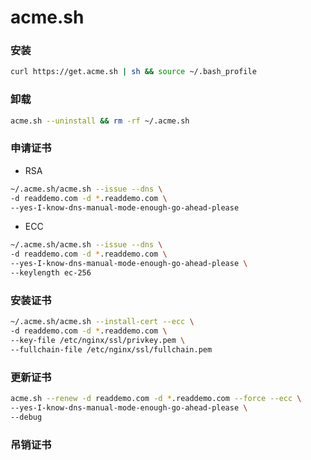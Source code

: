 # acme.sh

### 安装

```sh
curl https://get.acme.sh | sh && source ~/.bash_profile
```

### 卸载

```bash
acme.sh --uninstall && rm -rf ~/.acme.sh
```

### 申请证书

+ RSA

```sh
~/.acme.sh/acme.sh --issue --dns \
-d readdemo.com -d *.readdemo.com \
--yes-I-know-dns-manual-mode-enough-go-ahead-please
```

+ ECC

```sh
~/.acme.sh/acme.sh --issue --dns \
-d readdemo.com -d *.readdemo.com \
--yes-I-know-dns-manual-mode-enough-go-ahead-please \
--keylength ec-256
```

### 安装证书

```sh
~/.acme.sh/acme.sh --install-cert --ecc \
-d readdemo.com -d *.readdemo.com \
--key-file /etc/nginx/ssl/privkey.pem \
--fullchain-file /etc/nginx/ssl/fullchain.pem
```

### 更新证书

```sh
acme.sh --renew -d readdemo.com -d *.readdemo.com --force --ecc \
--yes-I-know-dns-manual-mode-enough-go-ahead-please \
--debug
```

### 吊销证书
